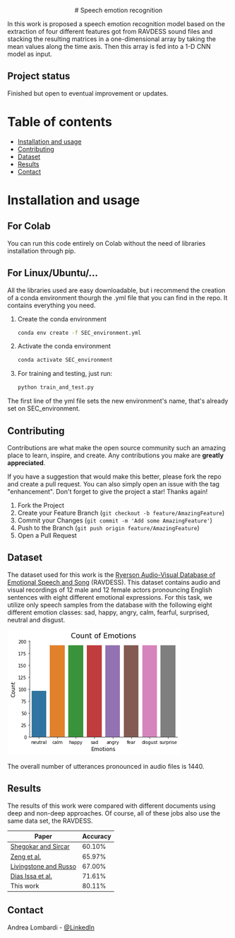 <p align="center"># Speech emotion recognition</p>
In this work is proposed a speech emotion recognition model based on the extraction of four different features got from RAVDESS sound files and stacking the resulting matrices in a one-dimensional array by taking the mean values along the time axis. Then this array is fed into a 1-D CNN model as input.

## Project status
Finished but open to eventual improvement or updates.

# Table of contents

- [Installation and usage](#installation-and-usage)
- [Contributing](#contributing)
- [Dataset](#dataset)
- [Results](#results)
- [Contact](#contact)


# Installation and usage

## For Colab
You can run this code entirely on Colab without the need of libraries installation through pip.

## For Linux/Ubuntu/...
All the libraries used are easy downloadable, but i recommend the creation of a conda environment thourgh the .yml file that you can find in the repo. It contains everything you need.

1. Create the conda environment
     ```sh
     conda env create -f SEC_environment.yml
     ```
2. Activate the conda environment
     ```sh
     conda activate SEC_environment
     ```
1. For training and testing, just run:
     ```sh
     python train_and_test.py
     ```
The first line of the yml file sets the new environment's name, that's already set on SEC_environment.

## Contributing

Contributions are what make the open source community such an amazing place to learn, inspire, and create. Any contributions you make are **greatly appreciated**.

If you have a suggestion that would make this better, please fork the repo and create a pull request. You can also simply open an issue with the tag "enhancement".
Don't forget to give the project a star! Thanks again!

1. Fork the Project
2. Create your Feature Branch (`git checkout -b feature/AmazingFeature`)
3. Commit your Changes (`git commit -m 'Add some AmazingFeature'`)
4. Push to the Branch (`git push origin feature/AmazingFeature`)
5. Open a Pull Request

## Dataset
The dataset used for this work is the [Ryerson Audio-Visual Database of Emotional Speech and Song](https://smartlaboratory.org/ravdess/) (RAVDESS). This dataset contains audio and visual recordings of 12 male and 12 female actors pronouncing English sentences with eight different emotional expressions. For this task, we utilize only speech samples from the database with the following eight different emotion classes: sad, happy, angry, calm, fearful, surprised, neutral and disgust.

![Dataset samples distribution](imgs/dataset_samples_distribution.png)

The overall number of utterances pronounced in audio files is 1440.


## Results
The results of this work were compared with different documents using deep and non-deep approaches. Of course, all of these jobs also use the same data set, the RAVDESS.

| **Paper**             	| **Accuracy** 	|
|-----------------------	|--------------	|
| [Shegokar and Sircar](https://ieeexplore.ieee.org/document/7843306)   	| 60.10%        	|
| [Zeng et al.](https://link.springer.com/article/10.1007/s11042-017-5539-3)           	| 65.97%        	|
| [Livingstone and Russo](https://journals.plos.org/plosone/article?id=10.1371/journal.pone.0196391) 	| 67.00%        	|
| [Dias Issa et al.](https://www.sciencedirect.com/science/article/pii/S1746809420300501)      	| 71.61%        	|
| This work             	| 80.11%        	|

<!-- CONTACT -->
## Contact

Andrea Lombardi - [@LinkedIn](https://www.linkedin.com/in/andrea-lombardi/)
